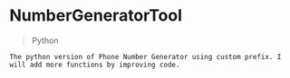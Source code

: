 # NumberGeneratorTool

> Python

```
The python version of Phone Number Generator using custom prefix. I will add more functions by improving code.
```
